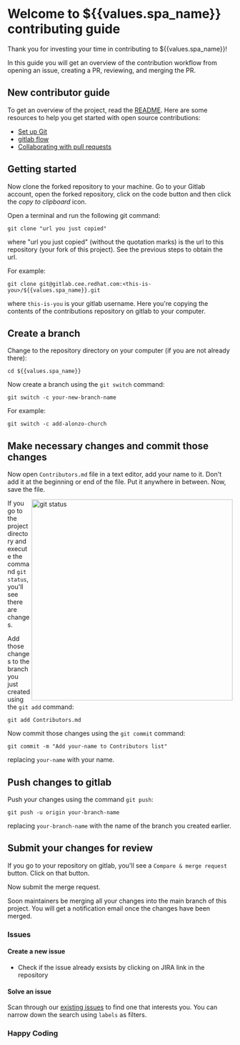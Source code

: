 # Welcome to ${{values.spa_name}} contributing guide 

Thank you for investing your time in contributing to ${{values.spa_name}}! 

In this guide you will get an overview of the contribution workflow from opening an issue, creating a PR, reviewing, and merging the PR.

## New contributor guide

To get an overview of the project, read the [README](README.md). Here are some resources to help you get started with open source contributions:

- [Set up Git](https://docs.gitlab.com/en/get-started/quickstart/set-up-git)
- [gitlab flow](https://docs.gitlab.com/en/get-started/quickstart/gitlab-flow)
- [Collaborating with pull requests](https://docs.gitlab.com/en/gitlab/collaborating-with-pull-requests)


## Getting started

Now clone the forked repository to your machine. Go to your Gitlab account, open the forked repository, click on the code button and then click the _copy to clipboard_ icon.

Open a terminal and run the following git command:

```
git clone "url you just copied"
```

where "url you just copied" (without the quotation marks) is the url to this repository (your fork of this project). See the previous steps to obtain the url.


For example:

```
git clone git@gitlab.cee.redhat.com:<this-is-you>/${{values.spa_name}}.git
```

where `this-is-you` is your gitlab username. Here you're copying the contents of the contributions repository on gitlab to your computer.

## Create a branch

Change to the repository directory on your computer (if you are not already there):

```
cd ${{values.spa_name}}
```

Now create a branch using the `git switch` command:

```
git switch -c your-new-branch-name
```

For example:

```
git switch -c add-alonzo-church
```

## Make necessary changes and commit those changes

Now open `Contributors.md` file in a text editor, add your name to it. Don't add it at the beginning or end of the file. Put it anywhere in between. Now, save the file.

<img align="right" width="450" src="https://firstcontributions.gitlab.io/assets/Readme/git-status.png" alt="git status" />

If you go to the project directory and execute the command `git status`, you'll see there are changes.

Add those changes to the branch you just created using the `git add` command:

```
git add Contributors.md
```
Now commit those changes using the `git commit` command:

```
git commit -m "Add your-name to Contributors list"
```

replacing `your-name` with your name.

## Push changes to gitlab

Push your changes using the command `git push`:

```
git push -u origin your-branch-name
```

replacing `your-branch-name` with the name of the branch you created earlier.


## Submit your changes for review

If you go to your repository on gitlab, you'll see a `Compare & merge request` button. Click on that button.

Now submit the merge request.

Soon maintainers be merging all your changes into the main branch of this project. You will get a notification email once the changes have been merged.

### Issues

#### Create a new issue

- Check if the issue already exsists by clicking on JIRA link in the repository

#### Solve an issue

Scan through our [existing issues](https://issues.redhat.com/browse/${{values.spa_name}}) to find one that interests you. You can narrow down the search using `labels` as filters. 

### Happy Coding

